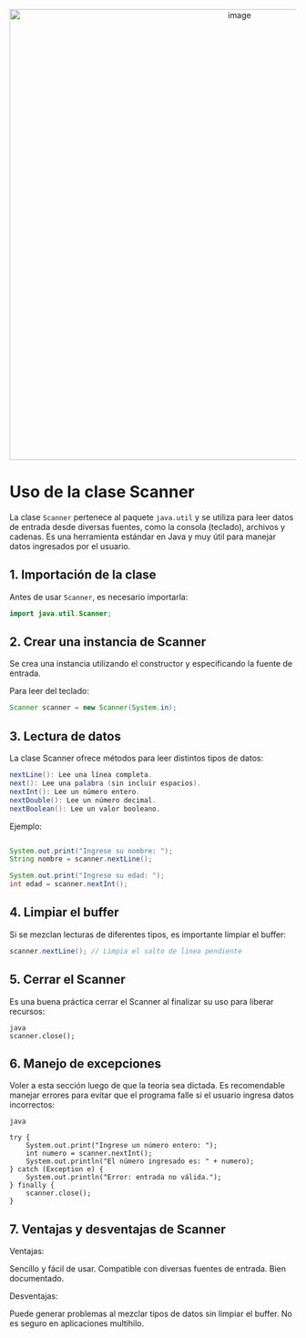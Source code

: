 <p align="center">
  <img width="792" alt="image" src="https://github.com/user-attachments/assets/bf72f843-1d0b-4d3a-b7c8-824be47a0780"/>
</p>

# Uso de la clase Scanner

La clase `Scanner` pertenece al paquete `java.util` y se utiliza para leer datos de entrada desde diversas fuentes, como la consola (teclado), archivos y cadenas. Es una herramienta estándar en Java y muy útil para manejar datos ingresados por el usuario.

## 1. **Importación de la clase**
Antes de usar `Scanner`, es necesario importarla:
```java
import java.util.Scanner;
```

## 2. **Crear una instancia de Scanner**
Se crea una instancia utilizando el constructor y especificando la fuente de entrada. 

Para leer del teclado:
```java
Scanner scanner = new Scanner(System.in);
```
## 3. **Lectura de datos**
La clase Scanner ofrece métodos para leer distintos tipos de datos:
```java
nextLine(): Lee una línea completa.
next(): Lee una palabra (sin incluir espacios).
nextInt(): Lee un número entero.
nextDouble(): Lee un número decimal.
nextBoolean(): Lee un valor booleano.
```
Ejemplo:
```java

System.out.print("Ingrese su nombre: ");
String nombre = scanner.nextLine();

System.out.print("Ingrese su edad: ");
int edad = scanner.nextInt();
```
## 4. **Limpiar el buffer**
Si se mezclan lecturas de diferentes tipos, es importante limpiar el buffer:

```java
scanner.nextLine(); // Limpia el salto de línea pendiente
```

## 5. **Cerrar el Scanner**
Es una buena práctica cerrar el Scanner al finalizar su uso para liberar recursos:
```
java
scanner.close();
```
## 6. **Manejo de excepciones**
Voler a esta sección luego de que la teoria sea dictada.
Es recomendable manejar errores para evitar que el programa falle si el usuario ingresa datos incorrectos:
```
java

try {
    System.out.print("Ingrese un número entero: ");
    int numero = scanner.nextInt();
    System.out.println("El número ingresado es: " + numero);
} catch (Exception e) {
    System.out.println("Error: entrada no válida.");
} finally {
    scanner.close();
}
```
## 7. **Ventajas y desventajas de Scanner**
Ventajas:

Sencillo y fácil de usar.
Compatible con diversas fuentes de entrada.
Bien documentado.

Desventajas:

Puede generar problemas al mezclar tipos de datos sin limpiar el buffer.
No es seguro en aplicaciones multihilo.



